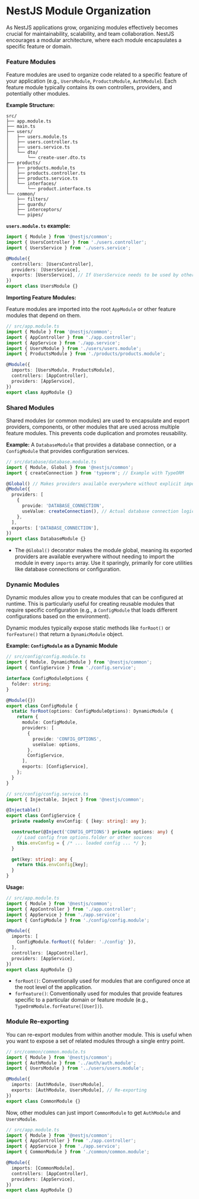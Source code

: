 # NestJS Module Organization

As NestJS applications grow, organizing modules effectively becomes crucial for maintainability, scalability, and team collaboration. NestJS encourages a modular architecture, where each module encapsulates a specific feature or domain.

### Feature Modules

Feature modules are used to organize code related to a specific feature of your application (e.g., `UsersModule`, `ProductsModule`, `AuthModule`). Each feature module typically contains its own controllers, providers, and potentially other modules.

**Example Structure:**

```
src/
├── app.module.ts
├── main.ts
├── users/
│   ├── users.module.ts
│   ├── users.controller.ts
│   ├── users.service.ts
│   └── dto/
│       └── create-user.dto.ts
├── products/
│   ├── products.module.ts
│   ├── products.controller.ts
│   ├── products.service.ts
│   └── interfaces/
│       └── product.interface.ts
└── common/
    ├── filters/
    ├── guards/
    ├── interceptors/
    └── pipes/
```

**`users.module.ts` example:**

```typescript
import { Module } from '@nestjs/common';
import { UsersController } from './users.controller';
import { UsersService } from './users.service';

@Module({
  controllers: [UsersController],
  providers: [UsersService],
  exports: [UsersService], // If UsersService needs to be used by other modules
})
export class UsersModule {}
```

**Importing Feature Modules:**

Feature modules are imported into the root `AppModule` or other feature modules that depend on them.

```typescript
// src/app.module.ts
import { Module } from '@nestjs/common';
import { AppController } from './app.controller';
import { AppService } from './app.service';
import { UsersModule } from './users/users.module';
import { ProductsModule } from './products/products.module';

@Module({
  imports: [UsersModule, ProductsModule],
  controllers: [AppController],
  providers: [AppService],
})
export class AppModule {}
```

### Shared Modules

Shared modules (or common modules) are used to encapsulate and export providers, components, or other modules that are used across multiple feature modules. This prevents code duplication and promotes reusability.

**Example:** A `DatabaseModule` that provides a database connection, or a `ConfigModule` that provides configuration services.

```typescript
// src/database/database.module.ts
import { Module, Global } from '@nestjs/common';
import { createConnection } from 'typeorm'; // Example with TypeORM

@Global() // Makes providers available everywhere without explicit import
@Module({
  providers: [
    {
      provide: 'DATABASE_CONNECTION',
      useValue: createConnection(), // Actual database connection logic
    },
  ],
  exports: ['DATABASE_CONNECTION'],
})
export class DatabaseModule {}
```

*   The `@Global()` decorator makes the module global, meaning its exported providers are available everywhere without needing to import the module in every `imports` array. Use it sparingly, primarily for core utilities like database connections or configuration.

### Dynamic Modules

Dynamic modules allow you to create modules that can be configured at runtime. This is particularly useful for creating reusable modules that require specific configuration (e.g., a `ConfigModule` that loads different configurations based on the environment).

Dynamic modules typically expose static methods like `forRoot()` or `forFeature()` that return a `DynamicModule` object.

**Example: `ConfigModule` as a Dynamic Module**

```typescript
// src/config/config.module.ts
import { Module, DynamicModule } from '@nestjs/common';
import { ConfigService } from './config.service';

interface ConfigModuleOptions {
  folder: string;
}

@Module({})
export class ConfigModule {
  static forRoot(options: ConfigModuleOptions): DynamicModule {
    return {
      module: ConfigModule,
      providers: [
        {
          provide: 'CONFIG_OPTIONS',
          useValue: options,
        },
        ConfigService,
      ],
      exports: [ConfigService],
    };
  }
}
```

```typescript
// src/config/config.service.ts
import { Injectable, Inject } from '@nestjs/common';

@Injectable()
export class ConfigService {
  private readonly envConfig: { [key: string]: any };

  constructor(@Inject('CONFIG_OPTIONS') private options: any) {
    // Load config from options.folder or other sources
    this.envConfig = { /* ... loaded config ... */ };
  }

  get(key: string): any {
    return this.envConfig[key];
  }
}
```

**Usage:**

```typescript
// src/app.module.ts
import { Module } from '@nestjs/common';
import { AppController } from './app.controller';
import { AppService } from './app.service';
import { ConfigModule } from './config/config.module';

@Module({
  imports: [
    ConfigModule.forRoot({ folder: './config' }),
  ],
  controllers: [AppController],
  providers: [AppService],
})
export class AppModule {}
```

*   `forRoot()`: Conventionally used for modules that are configured once at the root level of the application.
*   `forFeature()`: Conventionally used for modules that provide features specific to a particular domain or feature module (e.g., `TypeOrmModule.forFeature([User])`).

### Module Re-exporting

You can re-export modules from within another module. This is useful when you want to expose a set of related modules through a single entry point.

```typescript
// src/common/common.module.ts
import { Module } from '@nestjs/common';
import { AuthModule } from '../auth/auth.module';
import { UsersModule } from '../users/users.module';

@Module({
  imports: [AuthModule, UsersModule],
  exports: [AuthModule, UsersModule], // Re-exporting
})
export class CommonModule {}
```

Now, other modules can just import `CommonModule` to get `AuthModule` and `UsersModule`.

```typescript
// src/app.module.ts
import { Module } from '@nestjs/common';
import { AppController } from './app.controller';
import { AppService } from './app.service';
import { CommonModule } from './common/common.module';

@Module({
  imports: [CommonModule],
  controllers: [AppController],
  providers: [AppService],
})
export class AppModule {}
```
